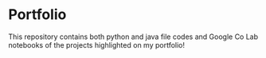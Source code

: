 # Portfolio
This repository contains both python and java file codes and Google Co Lab notebooks of the projects highlighted on my portfolio!
